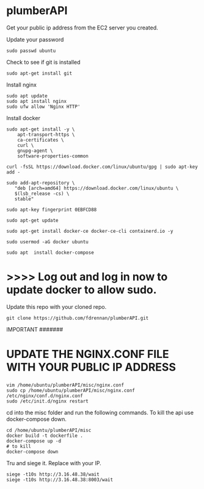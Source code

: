 # plumberAPI

Get your public ip address from the EC2 server you created. 

Update your password
```
sudo passwd ubuntu
```

Check to see if git is installed
```
sudo apt-get install git
```

Install nginx
```
sudo apt update
sudo apt install nginx
sudo ufw allow 'Nginx HTTP'
```

Install docker
```
sudo apt-get install -y \
    apt-transport-https \
    ca-certificates \
    curl \
    gnupg-agent \
    software-properties-common
    
curl -fsSL https://download.docker.com/linux/ubuntu/gpg | sudo apt-key add -

sudo add-apt-repository \
   "deb [arch=amd64] https://download.docker.com/linux/ubuntu \
   $(lsb_release -cs) \
   stable"

sudo apt-key fingerprint 0EBFCD88

sudo apt-get update

sudo apt-get install docker-ce docker-ce-cli containerd.io -y

sudo usermod -aG docker ubuntu

sudo apt  install docker-compose
```

# >>>> Log out and log in now to update docker to allow sudo. 


Update this repo with your cloned repo. 
```
git clone https://github.com/fdrennan/plumberAPI.git
```


IMPORTANT
#######
# UPDATE THE NGINX.CONF FILE WITH YOUR PUBLIC IP ADDRESS
#####
```
vim /home/ubuntu/plumberAPI/misc/nginx.conf
sudo cp /home/ubuntu/plumberAPI/misc/nginx.conf /etc/nginx/conf.d/nginx.conf
sudo /etc/init.d/nginx restart
```

cd into the misc folder and run the following commands. To kill the api use docker-compose down. 
```
cd /home/ubuntu/plumberAPI/misc
docker build -t dockerfile .
docker-compose up -d
# to kill 
docker-compose down
```

Tru and siege it. Replace with your IP. 
```
siege -t10s http://3.16.48.38/wait
siege -t10s http://3.16.48.38:8003/wait
```
